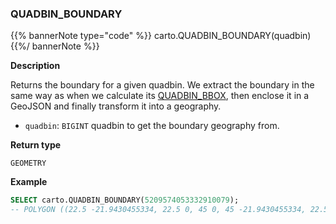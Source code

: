 ### QUADBIN_BOUNDARY

{{% bannerNote type="code" %}}
carto.QUADBIN_BOUNDARY(quadbin)
{{%/ bannerNote %}}

**Description**

Returns the boundary for a given quadbin. We extract the boundary in the same way as when we calculate its [QUADBIN_BBOX](#quadbin_bbox), then enclose it in a GeoJSON and finally transform it into a geography.

* `quadbin`: `BIGINT` quadbin to get the boundary geography from.

**Return type**

`GEOMETRY`

**Example**

```sql
SELECT carto.QUADBIN_BOUNDARY(5209574053332910079);
-- POLYGON ((22.5 -21.9430455334, 22.5 0, 45 0, 45 -21.9430455334, 22.5 -21.9430455334))
```